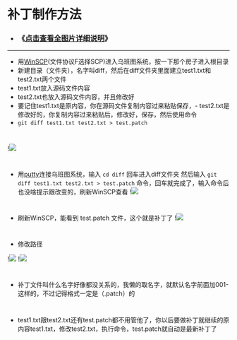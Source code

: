 # 补丁制作方法
- ### 《[点击查看全图片详细说明](https://github.com/danshui-git/shuoming/blob/master/%E6%96%B0%E8%A1%A5%E4%B8%81.md)》
---
- 用[WinSCP](https://winscp.net/eng/download.php)(文件协议F选择SCP)进入乌班图系统，按一下那个房子进入根目录
- 新建目录（文件夹），名字叫diff，然后在diff文件夹里面建立test1.txt和test2.txt两个文件
- test1.txt放入源码文件内容
- test2.txt也放入源码文件内容，并且修改好
- 要记住test1.txt是原内容，你在源码文件复制内容过来粘贴保存，- test2.txt是修改好的，你复制内容过来粘贴后，修改好，保存，然后使用命令
- `git diff test1.txt test2.txt > test.patch`
#
!<img src="https://github.com/danshui-git/shuoming/blob/master/doc/x001.png" />

#
- 用[putty](https://www.chiark.greenend.org.uk/~sgtatham/putty/releases/0.74.html)连接乌班图系统，输入 `cd diff`  回车进入diff文件夹
然后输入 `git diff test1.txt test2.txt > test.patch` 命令，回车就完成了，输入命令后也没啥提示跟改变的，刷新WinSCP查看
!<img src="https://github.com/danshui-git/shuoming/blob/master/doc/x0004.png" />
#
- 刷新WinSCP，能看到 test.patch 文件，这个就是补丁了
!<img src="https://github.com/danshui-git/shuoming/blob/master/doc/x002.png" />

#
- 修改路径

!<img src="https://github.com/danshui-git/shuoming/blob/master/doc/x0003.png" />
!<img src="https://github.com/danshui-git/shuoming/blob/master/doc/x0005.png" />

#
- 补丁文件叫什么名字好像都没关系的，我懒的取名字，就默认名字前面加001-这样的，不过记得格式一定是（.patch）的
#
- test1.txt跟test2.txt还有test.patch都不用管他了，你以后要做补丁就继续的原内容test1.txt，修改test2.txt，执行命令，test.patch就自动是最新补丁了
#

